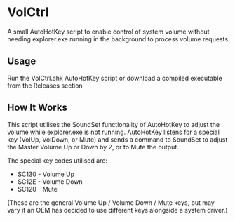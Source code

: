 # VolCtrl
A small AutoHotKey script to enable control of system volume without needing explorer.exe running in the background to process volume requests


## Usage
Run the VolCtrl.ahk AutoHotKey script or download a compiled executable from the Releases section


## How It Works
This script utilises the SoundSet functionality of AutoHotKey to adjust the volume while explorer.exe is not running.  AutoHotKey listens for a special key (VolUp, VolDown, or Mute) and sends a command to SoundSet to adjust the Master Volume Up or Down by 2, or to Mute the output.

The special key codes utilised are:
* SC130 - Volume Up
* SC12E - Volume Down
* SC120 - Mute

(These are the general Volume Up / Volume Down / Mute keys, but may vary if an OEM has decided to use different keys alongside a system driver.)
